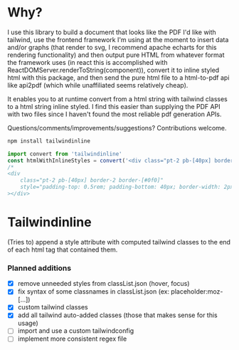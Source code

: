 # Why?
I use this library to build a document that looks like the PDF I'd like with tailwind, use the frontend framework I'm using at the moment to insert data and/or graphs (that render to svg, I recommend apache echarts for this rendering functionality) and then output pure HTML from whatever format the framework uses (in  react this is accomplished with ReactDOMServer.renderToString(component)), convert it to inline styled html with this package, and then send the pure html file to a html-to-pdf api like api2pdf (which while unaffiliated seems relatively cheap).

It enables you to at runtime convert from a html string with tailwind classes to a html string inline styled. I find this easier than supplying the PDF API with two files since I haven't found the most reliable pdf generation APIs.

Questions/comments/improvements/suggestions? Contributions welcome.

```javascript
npm install tailwindinline

import convert from 'tailwindinline'
const htmlWithInlineStyles = convert('<div class="pt-2 pb-[40px] border-2 border-[#0f0]"></div>')
/*
<div 
	class="pt-2 pb-[40px] border-2 border-[#0f0]" 
	style="padding-top: 0.5rem; padding-bottom: 40px; border-width: 2px; border-color: #0f0; box-sizing: border-box;"
></div>
```

# Tailwindinline
(Tries to) append a style attribute with computed tailwind classes to the end of each html tag that contained them.

### Planned additions
- [x] remove unneeded styles from classList.json (hover, focus)
- [x] fix syntax of some classnames in classList.json (ex: placeholder:moz-[...])
- [x] custom tailwind classes
- [x] add all tailwind auto-added classes (those that makes sense for this usage)
- [ ] import and use a custom tailwindconfig
- [ ] implement more consistent regex file
